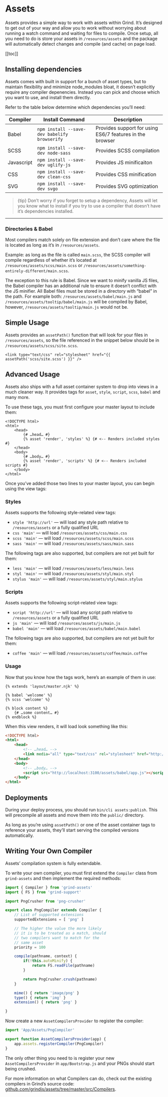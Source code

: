# Assets
Assets provides a simple way to work with assets within Grind.  It’s designed to get out of your way and allow you to work without worrying about running a watch command and waiting for files to compile.  Once setup, all you need to do is store your assets in `/resources/assets` and the package will automatically detect changes and compile (and cache) on page load.

[[toc]]

## Installing dependencies
Assets comes with built in support for a bunch of asset types, but to maintain flexibility and minimize node_modules bloat, it doesn’t explicitly require any compiler depenencies.  Instead you can pick and choose which you want to use, and install them directly.

Refer to the table below determine which dependencies you’ll need:

| Compiler | Install Command | Description |
| -------- | --------------- | ----------- |
| Babel | `npm install --save-dev babelify browserify` | Provides support for using ES6/7 features in the browser |
| SCSS | `npm install --save-dev node-sass` | Provides SCSS compilation |
| Javascript | `npm install --save-dev uglify-js` | Provides JS minificaiton |
| CSS | `npm install --save-dev clean-css` | Provides CSS minification |
| SVG | `npm install --save-dev svgo` | Provides SVG optimization |

> {tip} Don’t worry if you forget to setup a dependency, Assets will let you know what to install if you try to use a compiler that doesn’t have it’s dependencies installed.

---

### Directories & Babel

Most compilers match solely on file extension and don’t care where the file is located as long as it’s in `/resources/assets`.

Example: as long as the file is called `main.scss`, the SCSS compiler will compile regardless of whether it’s located at `/resources/assets/scss/main.scss` or `/resources/assets/something-entirely-different/main.scss`.

The exception to this rule is Babel.  Since we want to minify vanilla JS files, the Babel compiler has an additional rule to ensure it doesn’t conflict with the JS minifier.  All Babel files must be stored in a directory with “babel” in the path.  For example both: `/resources/assets/babel/main.js` and `/resources/assets/tooltip/babel/main.js` will be compiled by Babel, however, `/resources/assets/tooltip/main.js` would not be.

## Simple Usage
Assets provides an `assetPath()` function that will look for your files in `/resources/assets`, so the file referenced in the snippet below should be in `/resources/assets/scss/site.scss`.

```njk
<link type="text/css" rel="stylesheet" href="{{ assetPath('scss/site.scss') }}" />
```

## Advanced Usage
Assets also ships with a full asset container system to drop into views in a much cleaner way.  It provides tags for `asset`, `style`, `script`, `scss`, `babel` and many more.

To use these tags, you must first configure your master layout to include them:

```njk
<!DOCTYPE html>
<html>
	<head>
		{# …head… #}
		{% asset 'render', 'styles' %} {# <-- Renders included styles #}
	</head>
	<body>
		{# …body… #}
		{% asset 'render', 'scripts' %} {# <-- Renders included scripts #}
	</body>
</html>
```

Once you’ve added those two lines to your master layout, you can begin using the view tags:

### Styles
Assets supports the following style-related view tags:

* `style 'http://url'` — will load any style path relative to `/resources/assets` or a fully qualified URL
* `css 'main'` — will load `/resources/assets/css/main.css`
* `scss 'main'` — will load `/resources/assets/scss/main.scss`
* `sass 'main'` — will load `/resources/assets/sass/main.sass`

The following tags are also supported, but compilers are not yet built for them:
* `less 'main'` — will load `/resources/assets/less/main.less`
* `styl 'main'` — will load `/resources/assets/styl/main.styl`
* `stylus 'main'` — will load `/resources/assets/styl/main.stylus`

### Scripts
Assets supports the following script-related view tags:

* `script 'http://url'` — will load any script path relative to `/resources/assets` or a fully qualified URL
* `js 'main'` — will load `/resources/assets/js/main.js`
* `babel 'main'` — will load `/resources/assets/babel/main.babel`

The following tags are also supported, but compilers are not yet built for them:
* `coffee 'main'` — will load `/resources/assets/coffee/main.coffee`

### Usage
Now that you know how the tags work, here’s an example of them in use:
```njk
{% extends 'layout/master.njk' %}

{% babel 'welcome' %}
{% scss 'welcome' %}

{% block content %}
	{# …some content… #}
{% endblock %}
```

When this view renders, it will load look something like this:
```html
<!DOCTYPE html>
<html>
	<head>
		<!-- …head… -->
		<link media="all" type="text/css" rel="stylesheet" href="http://localhost:3100/assets/scss/welcome.scss">
	</head>
	<body>
		<!-- …body… -->
		<script src="http://localhost:3100/assets/babel/app.js"></script>
	</body>
</html>
```

## Deployments
During your deploy process, you should run `bin/cli assets:publish`.  This will precompile all assets and move them into the `public/` directory.

As long as you’re using `assetPath()` or one of the asset container tags to reference your assets, they’ll start serving the compiled versions automatically.

## Writing Your Own Compiler
Assets’ compilation system is fully extendable.

To write your own compiler, you must first extend the `Compiler` class from `grind-assets` and then implement the required methods:

```js
import { Compiler } from 'grind-assets'
import { FS } from 'grind-support'

import PngCrusher from 'png-crusher'

export class PngCompiler extends Compiler {
	// List of supported extensions
	supportedExtensions = [ 'png' ]

	// The higher the value the more likely
	// it is to be treated as a match, should
	// two compilers want to match for the
	// same asset
	priority = 100

	compile(pathname, context) {
		if(!this.autoMinify) {
			return FS.readFile(pathname)
		}

		return PngCrusher.crush(pathname)
	}

	mime() { return 'image/png' }
	type() { return 'img' }
	extension() { return 'png' }

}
```

Now create a new `AssetCompilersProvider` to register the compiler:

```js
import 'App/Assets/PngCompiler'

export function AssetCompilersProvider(app) {
	app.assets.registerCompiler(PngCompiler)
}
```

The only other thing you need to is register your new `AssetCompilersProvider` in `app/Bootstrap.js` and your PNGs should start being crushed.

For more information on what Compilers can do, check out the existing compilers in Grind’s source code: [github.com/grindjs/assets/tree/master/src/Compilers](https://github.com/grindjs/assets/tree/master/src/Compilers).
